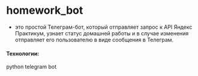 # homework_bot
- это простой Телеграм-бот, который отправляет запрос к API Яндекс Практикум, узнает статус домашней работы и в случае изменения отправляет его пользователю в виде сообщения в Телеграм.

#### Технологии:
python telegram bot

